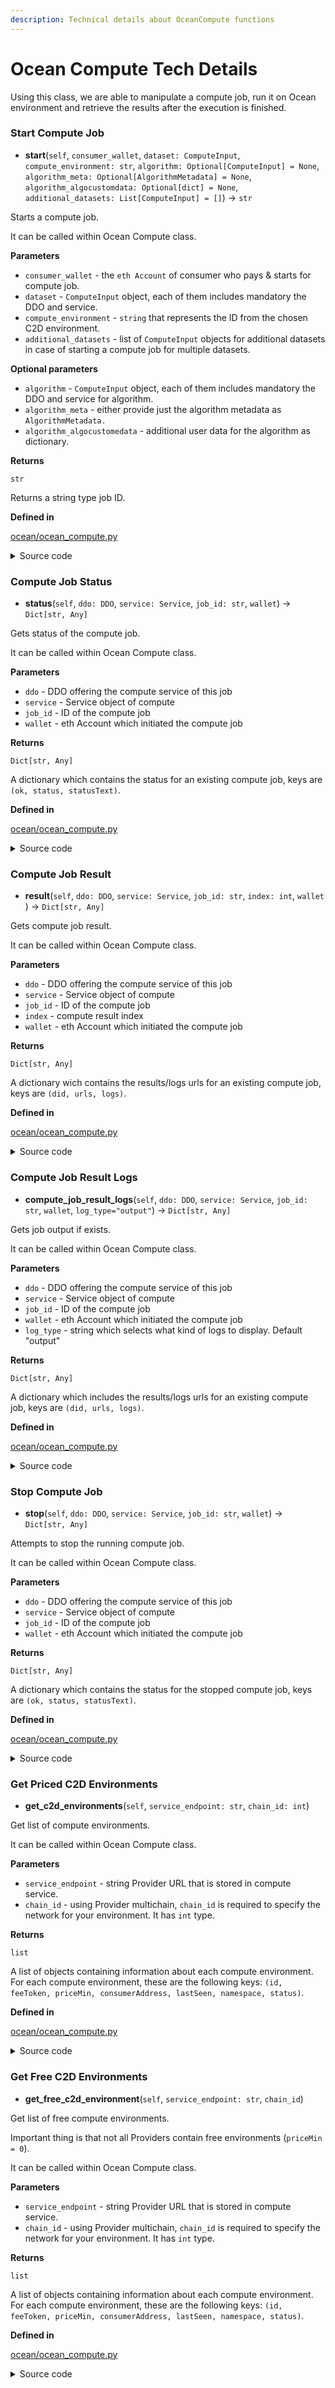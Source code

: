 ```yaml
---
description: Technical details about OceanCompute functions
---
```


# Ocean Compute Tech Details

Using this class, we are able to manipulate a compute job, run it on Ocean environment and retrieve the results after the execution is finished.

### Start Compute Job

* **start**(`self`, `consumer_wallet`, `dataset: ComputeInput`, `compute_environment: str`, `algorithm: Optional[ComputeInput] = None`, `algorithm_meta: Optional[AlgorithmMetadata] = None`, `algorithm_algocustomdata: Optional[dict] = None`, `additional_datasets: List[ComputeInput] = []`) -> `str`

Starts a compute job.

It can be called within Ocean Compute class.

**Parameters**

* `consumer_wallet` - the `eth Account` of consumer who pays & starts for compute job.
* `dataset` - `ComputeInput` object, each of them includes mandatory the DDO and service.
* `compute_environment` - `string` that represents the ID from the chosen C2D environment.
* `additional_datasets` - list of `ComputeInput` objects for additional datasets in case of starting a compute job for multiple datasets.

**Optional parameters**

* `algorithm` - `ComputeInput` object, each of them includes mandatory the DDO and service for algorithm.
* `algorithm_meta` - either provide just the algorithm metadata as `AlgorithmMetadata.`
* `algorithm_algocustomedata` - additional user data for the algorithm as dictionary.

**Returns**

`str`

Returns a string type job ID.

**Defined in**

[ocean/ocean_compute.py](https://github.com/oceanprotocol/ocean.py/blob/main/ocean_lib/ocean/ocean_compute.py#LL32C4-L70C33)

<details>

<summary>Source code</summary>

```python
 @enforce_types
    def start(
        self,
        consumer_wallet,
        dataset: ComputeInput,
        compute_environment: str,
        algorithm: Optional[ComputeInput] = None,
        algorithm_meta: Optional[AlgorithmMetadata] = None,
        algorithm_algocustomdata: Optional[dict] = None,
        additional_datasets: List[ComputeInput] = [],
    ) -> str:
        metadata_cache_uri = self._config_dict.get("METADATA_CACHE_URI")
        ddo = Aquarius.get_instance(metadata_cache_uri).get_ddo(dataset.did)
        service = ddo.get_service_by_id(dataset.service_id)
        assert (
            ServiceTypes.CLOUD_COMPUTE == service.type
        ), "service at serviceId is not of type compute service."

        consumable_result = is_consumable(
            ddo,
            service,
            {"type": "address", "value": consumer_wallet.address},
            with_connectivity_check=True,
        )
        if consumable_result != ConsumableCodes.OK:
            raise AssetNotConsumable(consumable_result)

        # Start compute job
        job_info = self._data_provider.start_compute_job(
            dataset_compute_service=service,
            consumer=consumer_wallet,
            dataset=dataset,
            compute_environment=compute_environment,
            algorithm=algorithm,
            algorithm_meta=algorithm_meta,
            algorithm_custom_data=algorithm_algocustomdata,
            input_datasets=additional_datasets,
        )
        return job_info["jobId"]
```

</details>

### Compute Job Status

* **status**(`self`, `ddo: DDO`, `service: Service`, `job_id: str`, `wallet`) -> `Dict[str, Any]`

Gets status of the compute job.

It can be called within Ocean Compute class.

**Parameters**

* `ddo` - DDO offering the compute service of this job
* `service` - Service object of compute
* `job_id` - ID of the compute job
* `wallet` - eth Account which initiated the compute job

**Returns**

`Dict[str, Any]`

A dictionary which contains the status for an existing compute job, keys are `(ok, status, statusText)`.

**Defined in**

[ocean/ocean_compute.py](https://github.com/oceanprotocol/ocean.py/blob/main/ocean_lib/ocean/ocean_compute.py#LL72C5-L88C24)

<details>

<summary>Source code</summary>

{% code overflow="wrap" %}
```python
@enforce_types
    def status(self, ddo: DDO, service: Service, job_id: str, wallet) -> Dict[str, Any]:
        """
        Gets job status.

        :param ddo: DDO offering the compute service of this job
        :param service: compute service of this job
        :param job_id: str id of the compute job
        :param wallet: Wallet instance
        :return: dict the status for an existing compute job, keys are (ok, status, statusText)
        """
        job_info = self._data_provider.compute_job_status(
            ddo.did, job_id, service, wallet
        )
        job_info.update({"ok": job_info.get("status") not in (31, 32, None)})

        return job_info
```
{% endcode %}

</details>

### Compute Job Result

* **result**(`self`, `ddo: DDO`, `service: Service`, `job_id: str`, `index: int`, `wallet` ) -> `Dict[str, Any]`

Gets compute job result.

It can be called within Ocean Compute class.

**Parameters**

* `ddo` - DDO offering the compute service of this job
* `service` - Service object of compute
* `job_id` - ID of the compute job
* `index` - compute result index
* `wallet` - eth Account which initiated the compute job

**Returns**

`Dict[str, Any]`

A dictionary wich contains the results/logs urls for an existing compute job, keys are `(did, urls, logs)`.

**Defined in**

[ocean/ocean_compute.py](https://github.com/oceanprotocol/ocean.py/blob/main/ocean_lib/ocean/ocean_compute.py#LL90C5-L106C22)

<details>

<summary>Source code</summary>

{% code overflow="wrap" %}
```python
@enforce_types
    def result(
        self, ddo: DDO, service: Service, job_id: str, index: int, wallet
    ) -> Dict[str, Any]:
        """
        Gets job result.

        :param ddo: DDO offering the compute service of this job
        :param service: compute service of this job
        :param job_id: str id of the compute job
        :param index: compute result index
        :param wallet: Wallet instance
        :return: dict the results/logs urls for an existing compute job, keys are (did, urls, logs)
        """
        result = self._data_provider.compute_job_result(job_id, index, service, wallet)

        return result
```
{% endcode %}

</details>

### Compute Job Result Logs

* **compute\_job\_result\_logs**(`self`, `ddo: DDO`, `service: Service`, `job_id: str`, `wallet`, `log_type="output"`) -> `Dict[str, Any]`

Gets job output if exists.

It can be called within Ocean Compute class.

**Parameters**

* `ddo` - DDO offering the compute service of this job
* `service` - Service object of compute
* `job_id` - ID of the compute job
* `wallet` - eth Account which initiated the compute job
* `log_type` - string which selects what kind of logs to display. Default "output"

**Returns**

`Dict[str, Any]`

A dictionary which includes the results/logs urls for an existing compute job, keys are `(did, urls, logs)`.

**Defined in**

[ocean/ocean_compute.py](https://github.com/oceanprotocol/ocean.py/blob/main/ocean_lib/ocean/ocean_compute.py#LL108C5-L130C22)

<details>

<summary>Source code</summary>

{% code overflow="wrap" %}
```python
@enforce_types
    def compute_job_result_logs(
        self,
        ddo: DDO,
        service: Service,
        job_id: str,
        wallet,
        log_type="output",
    ) -> Dict[str, Any]:
        """
        Gets job output if exists.

        :param ddo: DDO offering the compute service of this job
        :param service: compute service of this job
        :param job_id: str id of the compute job
        :param wallet: Wallet instance
        :return: dict the results/logs urls for an existing compute job, keys are (did, urls, logs)
        """
        result = self._data_provider.compute_job_result_logs(
            ddo, job_id, service, wallet, log_type
        )

        return result
```
{% endcode %}

</details>

### Stop Compute Job

* **stop**(`self`, `ddo: DDO`, `service: Service`, `job_id: str`, `wallet`) -> `Dict[str, Any]`

Attempts to stop the running compute job.

It can be called within Ocean Compute class.

**Parameters**

* `ddo` - DDO offering the compute service of this job
* `service` - Service object of compute
* `job_id` - ID of the compute job
* `wallet` - eth Account which initiated the compute job

**Returns**

`Dict[str, Any]`

A dictionary which contains the status for the stopped compute job, keys are `(ok, status, statusText)`.

**Defined in**

[ocean/ocean_compute.py](https://github.com/oceanprotocol/ocean.py/blob/main/ocean_lib/ocean/ocean_compute.py#LL132C5-L146C24)

<details>

<summary>Source code</summary>

{% code overflow="wrap" %}
```python
@enforce_types
    def stop(self, ddo: DDO, service: Service, job_id: str, wallet) -> Dict[str, Any]:
        """
        Attempt to stop the running compute job.

        :param ddo: DDO offering the compute service of this job
        :param job_id: str id of the compute job
        :param wallet: Wallet instance
        :return: dict the status for the stopped compute job, keys are (ok, status, statusText)
        """
        job_info = self._data_provider.stop_compute_job(
            ddo.did, job_id, service, wallet
        )
        job_info.update({"ok": job_info.get("status") not in (31, 32, None)})
        return job_info
```
{% endcode %}

</details>

### Get Priced C2D Environments

* **get\_c2d\_environments**(`self`, `service_endpoint: str`, `chain_id: int`)

Get list of compute environments.

It can be called within Ocean Compute class.

**Parameters**

* `service_endpoint` - string Provider URL that is stored in compute service.
* `chain_id` - using Provider multichain, `chain_id` is required to specify the network for your environment. It has `int` type.

**Returns**

`list`

A list of objects containing information about each compute environment. For each compute environment, these are the following keys: `(id, feeToken, priceMin, consumerAddress, lastSeen, namespace, status)`.

**Defined in**

[ocean/ocean_compute.py](https://github.com/oceanprotocol/ocean.py/blob/main/ocean_lib/ocean/ocean_compute.py#LL148C4-L150C84)

<details>

<summary>Source code</summary>

{% code overflow="wrap" %}
```python
    @enforce_types
    def get_c2d_environments(self, service_endpoint: str, chain_id: int):
        return DataServiceProvider.get_c2d_environments(service_endpoint, chain_id)
```
{% endcode %}

</details>

### Get Free C2D Environments

* **get\_free\_c2d\_environment**(`self`, `service_endpoint: str`, `chain_id`)

Get list of free compute environments.

Important thing is that not all Providers contain free environments (`priceMin = 0`).

It can be called within Ocean Compute class.

**Parameters**

* `service_endpoint` - string Provider URL that is stored in compute service.
* `chain_id` - using Provider multichain, `chain_id` is required to specify the network for your environment. It has `int` type.

**Returns**

`list`

A list of objects containing information about each compute environment. For each compute environment, these are the following keys: `(id, feeToken, priceMin, consumerAddress, lastSeen, namespace, status)`.

**Defined in**

[ocean/ocean_compute.py](https://github.com/oceanprotocol/ocean.py/blob/main/ocean_lib/ocean/ocean_compute.py#LL152C5-L155C87)

<details>

<summary>Source code</summary>

{% code overflow="wrap" %}
```python
@enforce_types
    def get_free_c2d_environment(self, service_endpoint: str, chain_id):
        environments = self.get_c2d_environments(service_endpoint, chain_id)
        return next(env for env in environments if float(env["priceMin"]) == float(0))
```
{% endcode %}

</details>
